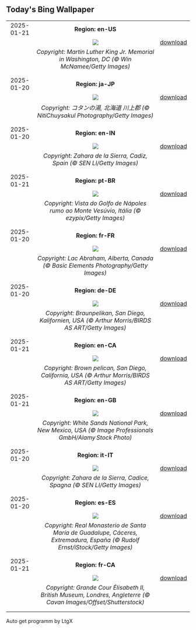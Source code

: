## Today's Bing Wallpaper
|      |      |      |
| :----: | :----: | :----: |
|2025-01-21|**Region: en-US**||
||![](https://www.bing.com/th?id=OHR.KingMemorial_EN-US1319830882_UHD.jpg&pid=hp&w=1152&h=648&rs=1&c=4)| [download](https://www.bing.com/th?id=OHR.KingMemorial_EN-US1319830882_UHD.jpg)|
||*Copyright: Martin Luther King Jr. Memorial in Washington, DC (© Win McNamee/Getty Images)*
||
|||
|2025-01-20|**Region: ja-JP**||
||![](https://www.bing.com/th?id=OHR.Daikan2025_JA-JP9667984098_UHD.jpg&pid=hp&w=1152&h=648&rs=1&c=4)| [download](https://www.bing.com/th?id=OHR.Daikan2025_JA-JP9667984098_UHD.jpg)|
||*Copyright: コタンの湯, 北海道 川上郡 (© NitiChuysakul Photography/Getty Images)*
||
|||
|2025-01-20|**Region: en-IN**||
||![](https://www.bing.com/th?id=OHR.CadizSpain_EN-IN5354642054_UHD.jpg&pid=hp&w=1152&h=648&rs=1&c=4)| [download](https://www.bing.com/th?id=OHR.CadizSpain_EN-IN5354642054_UHD.jpg)|
||*Copyright: Zahara de la Sierra, Cadiz, Spain (© SEN LI/Getty Images)*
||
|||
|2025-01-21|**Region: pt-BR**||
||![](https://www.bing.com/th?id=OHR.NapoliPizza_PT-BR8534903906_UHD.jpg&pid=hp&w=1152&h=648&rs=1&c=4)| [download](https://www.bing.com/th?id=OHR.NapoliPizza_PT-BR8534903906_UHD.jpg)|
||*Copyright: Vista do Golfo de Nápoles rumo ao Monte Vesúvio, Itália (© ezypix/Getty Images)*
||
|||
|2025-01-20|**Region: fr-FR**||
||![](https://www.bing.com/th?id=OHR.BubbleLake_FR-FR0545944347_UHD.jpg&pid=hp&w=1152&h=648&rs=1&c=4)| [download](https://www.bing.com/th?id=OHR.BubbleLake_FR-FR0545944347_UHD.jpg)|
||*Copyright: Lac Abraham, Alberta, Canada (© Basic Elements Photography/Getty Images)*
||
|||
|2025-01-20|**Region: de-DE**||
||![](https://www.bing.com/th?id=OHR.PelicanPortrait_DE-DE4317425167_UHD.jpg&pid=hp&w=1152&h=648&rs=1&c=4)| [download](https://www.bing.com/th?id=OHR.PelicanPortrait_DE-DE4317425167_UHD.jpg)|
||*Copyright: Braunpelikan, San Diego, Kalifornien, USA (© Arthur Morris/BIRDS AS ART/Getty Images)*
||
|||
|2025-01-21|**Region: en-CA**||
||![](https://www.bing.com/th?id=OHR.PelicanPortrait_EN-CA2220060113_UHD.jpg&pid=hp&w=1152&h=648&rs=1&c=4)| [download](https://www.bing.com/th?id=OHR.PelicanPortrait_EN-CA2220060113_UHD.jpg)|
||*Copyright: Brown pelican, San Diego, California, USA (© Arthur Morris/BIRDS AS ART/Getty Images)*
||
|||
|2025-01-21|**Region: en-GB**||
||![](https://www.bing.com/th?id=OHR.WhiteSandsNP_EN-GB6124824986_UHD.jpg&pid=hp&w=1152&h=648&rs=1&c=4)| [download](https://www.bing.com/th?id=OHR.WhiteSandsNP_EN-GB6124824986_UHD.jpg)|
||*Copyright: White Sands National Park, New Mexico, USA (© Image Professionals GmbH/Alamy Stock Photo)*
||
|||
|2025-01-20|**Region: it-IT**||
||![](https://www.bing.com/th?id=OHR.CadizSpain_IT-IT4747642623_UHD.jpg&pid=hp&w=1152&h=648&rs=1&c=4)| [download](https://www.bing.com/th?id=OHR.CadizSpain_IT-IT4747642623_UHD.jpg)|
||*Copyright: Zahara de la Sierra, Cadice, Spagna (© SEN LI/Getty Images)*
||
|||
|2025-01-20|**Region: es-ES**||
||![](https://www.bing.com/th?id=OHR.LasCarantonas_ES-ES8729775352_UHD.jpg&pid=hp&w=1152&h=648&rs=1&c=4)| [download](https://www.bing.com/th?id=OHR.LasCarantonas_ES-ES8729775352_UHD.jpg)|
||*Copyright: Real Monasterio de Santa María de Guadalupe, Cáceres, Extremadura, España (© Rudolf Ernst/iStock/Getty Images)*
||
|||
|2025-01-21|**Region: fr-CA**||
||![](https://www.bing.com/th?id=OHR.MuseumCourt_FR-CA4038187736_UHD.jpg&pid=hp&w=1152&h=648&rs=1&c=4)| [download](https://www.bing.com/th?id=OHR.MuseumCourt_FR-CA4038187736_UHD.jpg)|
||*Copyright: Grande Cour Élisabeth II, British Museum, Londres, Angleterre (© Cavan Images/Offset/Shutterstock)*
||
|||

Auto get programm by LtgX
